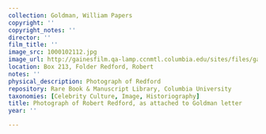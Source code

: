 ```yaml
---
collection: Goldman, William Papers
copyright: ''
copyright_notes: ''
director: ''
film_title: ''
image_src: 1000102112.jpg
image_url: http://gainesfilm.qa-lamp.ccnmtl.columbia.edu/sites/files/gainesfilm/images/1000102112.jpg
location: Box 213, Folder Redford, Robert
notes: ''
physical_description: Photograph of Redford
repository: Rare Book & Manuscript Library, Columbia University
taxonomies: [Celebrity Culture, Image, Historiography]
title: Photograph of Robert Redford, as attached to Goldman letter
year: ''

---
```


